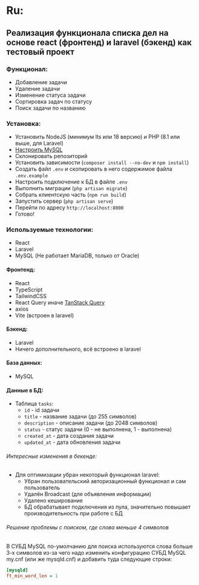# Ru:

## Реализация функционала списка дел на основе react (фронтенд) и laravel (бэкенд) как тестовый проект

### Функционал:

- Добавление задачи
- Удаление задачи
- Изменение статуса задачи
- Сортировка задач по статусу
- Поиск задачи по названию

### Установка:

- Установить NodeJS (минимум lts или 18 версию) и PHP (8.1 или выше, для Laravel)
- [Настроить MySQL](#решение-проблемы-с-поиском-где-слова-меньше-4-символов)
- Склонировать репозиторий
- Установить зависимости (`composer install --no-dev` и `npm install`)
- Создать файл `.env` и скопировать в него содержимое файла `.env.example`
- Настроить подключение к БД в файле `.env`
- Выполнить миграции (`php artisan migrate`)
- Собрать клиентскую часть (`npm run build`)
- Запустить сервер (`php artisan serve`)
- Перейти по адресу `http://localhost:8000`
- Готово!

### Используемые технологии:

- React
- Laravel
- MySQL (Не работает MariaDB, только от Oracle)

#### Фронтенд:

- React
- TypeScript
- TailwindCSS
- React Query иначе [TanStack Query](https://tanstack.com/query/latest)
- axios
- Vite (встроен в laravel)

#### Бэкенд:

- Laravel
- Ничего дополнительного, всё встроено в laravel

#### База данных:

- MySQL

#### Данные в БД:

- Таблица `tasks`:
    - `id` - id задачи
    - `title` - название задачи (до 255 символов)
    - `description` - описание задачи (до 2048 символов)
    - `status` - статус задачи (0 - не выполнена, 1 - выполнена)
    - `created_at` - дата создания задачи
    - `updated_at` - дата обновления задачи

###### Интересные изменения в бекенде:

- Для оптимизации убран некоторый функционал laravel:
    - Убран пользовательский авторизационный функционал и сам пользователь
    - Удалён Broadcast (для объявления информации)
    - Удалено кеширование
    - БД обрабатывает подключения из пула, значительно повышает производительность при работе с БД

###### Решение проблемы с поиском, где слова меньше 4 символов

В СУБД MySQL по-умолчанию для поиска используются слова
больше 3-х символов из-за чего надо изменить конфигурацию СУБД MySQL
my.cnf (или же mysqld.cnf) и добавить туда следующие строки:

```ini
[mysqld]
ft_min_word_len = 1
```
